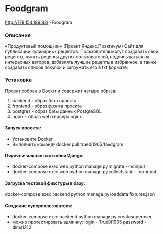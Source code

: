 # Foodgram

http://178.154.199.83/ -Foodgram

### Описание
«Продуктовый помощник» (Проект Яндекс.Практикум) Сайт для публикации кулинарных рецептов. Пользователи могут создавать свои рецепты, читать рецепты других пользователей, подписываться на интересных авторов, добавлять лучшие рецепты в избранное, а также создавать список покупок и загружать его в txt формате. 

### Установка
Проект собран в Docker и содержит четыре образа:

1. backend - образ бэка проекта
2. frontend - образ фронта проекта
3. postgres - образ базы данных PostgreSQL
4. nginx - образ web сервера nginx


#### Запуск проекта:
- Установите Docker
- Выполнить команду docker pull truedi1905/foodgram

#### Первоначальная настройка Django:
- docker-compose exec web python manage.py migrate --noinput
- docker-compose exec web python manage.py collectstatic --no-input 

#### Загрузка тестовой фикстуры в базу:
docker-compose exec backend python manage.py loaddata fixtures.json

#### Создание суперпользователя:
- docker-compose exec backend python manage.py createsuperuser
- можно протестировать админку:
login - TrueDi1905
password - dima1212

